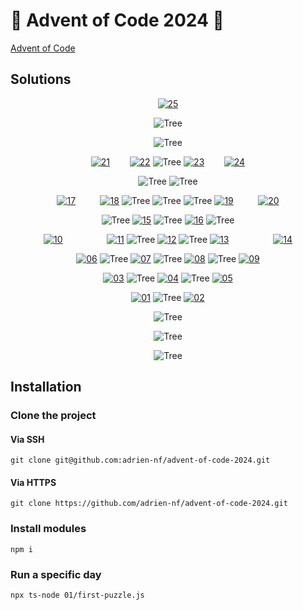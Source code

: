 # 🎄 Advent of Code 2024 🎄

[Advent of Code](https://adventofcode.com/2024)

## Solutions

<div align="center">
  
  <a href="25">![25](https://badgen.net/badge/color/25/yellow?label=)</a>

![Tree](https://badgen.net/badge/color/%20%20%20%20%20/green?label=)

![Tree](https://badgen.net/badge/color/%20%20%20%20%20%20%20%20%20%20%20%20%20%20%20/green?label=)

<a href="21">![21](https://badgen.net/badge/color/21/yellow?label=)</a>
&nbsp;&nbsp;&nbsp;&nbsp;&nbsp;&nbsp;
<a href="22">![22](https://badgen.net/badge/color/22/yellow?label=)</a>
![Tree](https://badgen.net/badge/color/%20%20%20%20%20%20%20%20/green?label=)
<a href="23">![23](https://badgen.net/badge/color/23/yellow?label=)</a>
&nbsp;&nbsp;&nbsp;&nbsp;&nbsp;&nbsp;
<a href="24">![24](https://badgen.net/badge/color/24/yellow?label=)</a>

![Tree](https://badgen.net/badge/color/%20%20%20%20%20%20%20%20%20%20%20%20%20%20%20%20%20%20%20%20%20%20/green?label=)
![Tree](https://badgen.net/badge/color/%20%20%20%20%20%20%20%20%20%20%20%20%20%20%20%20%20%20%20%20%20%20/green?label=)

<a href="17">![17](https://badgen.net/badge/color/17/yellow?label=)</a>
&nbsp;&nbsp;&nbsp;&nbsp;&nbsp;&nbsp;&nbsp;&nbsp;
<a href="18">![18](https://badgen.net/badge/color/18/yellow?label=)</a>
![Tree](https://badgen.net/badge/color/%20%20%20%20%20%20%20%20%20%20%20%20%20%20/green?label=)
![Tree](https://badgen.net/badge/color/%20%20%20%20%20%20%20%20%20%20%20%20%20%20/green?label=)
![Tree](https://badgen.net/badge/color/%20%20%20%20%20%20%20%20%20%20%20%20%20%20/green?label=)
<a href="19">![19](https://badgen.net/badge/color/19/yellow?label=)</a>
&nbsp;&nbsp;&nbsp;&nbsp;&nbsp;&nbsp;&nbsp;&nbsp;
<a href="20">![20](https://badgen.net/badge/color/20/yellow?label=)</a>

![Tree](https://badgen.net/badge/color/%20%20%20%20%20%20%20%20%20%20%20%20%20%20%20%20%20%20%20%20%20%20%20%20%20%20%20%20%20%20/green?label=)
<a href="15">![15](https://badgen.net/badge/color/15/yellow?label=)</a>
![Tree](https://badgen.net/badge/color/%20%20%20%20%20%20/green?label=)
<a href="16">![16](https://badgen.net/badge/color/16/yellow?label=)</a>
![Tree](https://badgen.net/badge/color/%20%20%20%20%20%20%20%20%20%20%20%20%20%20%20%20%20%20%20%20%20%20%20%20%20%20%20%20%20%20/green?label=)

<a href="10">![10](https://badgen.net/badge/color/10/yellow?label=)</a>
&nbsp;&nbsp;&nbsp;&nbsp;&nbsp;&nbsp;&nbsp;&nbsp;&nbsp;&nbsp;&nbsp;&nbsp;&nbsp;&nbsp;&nbsp;&nbsp;
<a href="11">![11](https://badgen.net/badge/color/11/yellow?label=)</a>
![Tree](https://badgen.net/badge/color/%20%20%20%20%20%20%20%20%20%20%20%20%20%20/green?label=)
<a href="12">![12](https://badgen.net/badge/color/12/yellow?label=)</a>
![Tree](https://badgen.net/badge/color/%20%20%20%20%20%20%20%20%20%20%20%20%20%20/green?label=)
<a href="13">![13](https://badgen.net/badge/color/13/yellow?label=)</a>
&nbsp;&nbsp;&nbsp;&nbsp;&nbsp;&nbsp;&nbsp;&nbsp;&nbsp;&nbsp;&nbsp;&nbsp;&nbsp;&nbsp;&nbsp;&nbsp;
<a href="14">![14](https://badgen.net/badge/color/14/yellow?label=)</a>

<a href="06">![06](https://badgen.net/badge/color/06/yellow?label=)</a>
![Tree](https://badgen.net/badge/color/%20%20%20%20%20%20%20%20%20%20%20%20%20%20%20%20%20%20%20%20%20%20%20%20%20%20%20%20%20%20%20%20%20/green?label=)
<a href="07">![07](https://badgen.net/badge/color/07/yellow?label=)</a>
![Tree](https://badgen.net/badge/color/%20%20%20%20%20%20%20%20/green?label=)
<a href="08">![08](https://badgen.net/badge/color/08/yellow?label=)</a>
![Tree](https://badgen.net/badge/color/%20%20%20%20%20%20%20%20%20%20%20%20%20%20%20%20%20%20%20%20%20%20%20%20%20%20%20%20%20%20%20%20%20/green?label=)
<a href="09">![09](https://badgen.net/badge/color/09/yellow?label=)</a>

<a href="03">![03](https://badgen.net/badge/color/03/yellow?label=)</a>
![Tree](https://badgen.net/badge/color/%20%20%20%20%20%20%20%20%20%20%20%20%20%20%20%20%20%20%20%20%20%20%20%20%20%20%20%20%20%20%20%20%20/green?label=)
<a href="04">![04](https://badgen.net/badge/color/04/yellow?label=)</a>
![Tree](https://badgen.net/badge/color/%20%20%20%20%20%20%20%20%20%20%20%20%20%20%20%20%20%20%20%20%20%20%20%20%20%20%20%20%20%20%20%20%20/green?label=)
<a href="05">![05](https://badgen.net/badge/color/05/yellow?label=)</a>

<a href="01">![01](https://badgen.net/badge/color/01/yellow?label=)</a>
![Tree](https://badgen.net/badge/color/%20%20%20%20%20%20%20%20%20%20%20%20%20%20%20%20%20%20%20%20%20%20%20%20%20%20%20%20%20%20%20%20%20/green?label=)
<a href="02">![02](https://badgen.net/badge/color/02/yellow?label=)</a>

![Tree](https://badgen.net/badge/color/%20%20%20%20%20%20%20%20%20%20%20%20/orange?label=)

![Tree](https://badgen.net/badge/color/%20%20%20%20%20%20%20%20%20%20%20%20/orange?label=)

![Tree](https://badgen.net/badge/color/%20%20%20%20%20%20%20%20%20%20%20%20/orange?label=)

</div>

## Installation

### Clone the project

#### Via SSH

```
git clone git@github.com:adrien-nf/advent-of-code-2024.git
```

#### Via HTTPS

```
git clone https://github.com/adrien-nf/advent-of-code-2024.git
```

### Install modules

```
npm i
```

### Run a specific day

```
npx ts-node 01/first-puzzle.js
```

